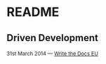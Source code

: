 
# README

## Driven Development


<small>31st March 2014 — [Write the Docs EU](http://conf.writethedocs.org/eu/2014/)</small>
